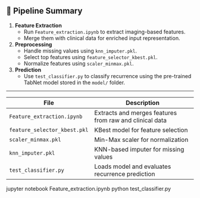 ## 📌 Pipeline Summary

1. **Feature Extraction**
   - Run `Feature_extraction.ipynb` to extract imaging-based features.
   - Merge them with clinical data for enriched input representation.
2. **Preprocessing**
   - Handle missing values using `knn_imputer.pkl`.
   - Select top features using `feature_selector_kbest.pkl`.
   - Normalize features using `scaler_minmax.pkl`.
3. **Prediction**
   - Use `test_classifier.py` to classify recurrence using the pre-trained TabNet model stored in the `model/` folder.
---

| File                          | Description                                                  |
|-------------------------------|--------------------------------------------------------------|
| `Feature_extraction.ipynb`    | Extracts and merges features from raw and clinical data      |
| `feature_selector_kbest.pkl`  | KBest model for feature selection                            |
| `scaler_minmax.pkl`           | Min-Max scaler for normalization                             |
| `knn_imputer.pkl`             | KNN-based imputer for missing values                         |
| `test_classifier.py`          | Loads model and evaluates recurrence prediction              |
  
jupyter notebook Feature_extraction.ipynb
python test_classifier.py

